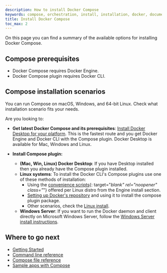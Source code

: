 ```yaml
---
description: How to install Docker Compose
keywords: compose, orchestration, install, installation, docker, documentation
title: Install Docker Compose
toc_max: 2
---
```


On this page you can find a summary of the available options for installing Docker Compose.

## Compose prerequisites

* Docker Compose requires Docker Engine.
* Docker Compose plugin requires Docker CLI.

## Compose installation scenarios
You can run Compose on macOS, Windows, and 64-bit Linux. Check what installation scenario fits your needs.

Are you looking to:

* __Get latest Docker Compose and its prerequisites__:
[Install Docker Desktop for your platform](./compose-desktop.md). This is the fastest route and you get Docker Engine and Docker CLI with the Compose plugin. Docker Desktop is available for Mac, Windows and Linux.

* __Install Compose plugin:__
  + __(Mac, Win, Linux) Docker Desktop__: If you have Desktop installed then you already have the Compose plugin installed.
  + __Linux systems__: To install the Docker CLI's Compose plugins use one of these methods of installation:
     + Using the [convenience scripts](../../engine/install/#server){: target="_blank" rel="noopener" class="_"} offered per Linux distro from the Engine install section.
     + [Setting up Docker's repository](compose-plugin#install-using-the-repository) and using it to install the compose plugin package.
     + Other scenarios, check the [Linux install](compose-plugin#installing-compose-on-linux-systems).
  + __Windows Server__: If you want to run the Docker daemon and client directly on Microsoft Windows Server, follow the [Windows Server install instructions](compose-plugin#install-compose-on-windows-server).

## Where to go next

- [Getting Started](../gettingstarted.md)
- [Command line reference](../../reference/index.md)
- [Compose file reference](../compose-file/index.md)
- [Sample apps with Compose](../samples-for-compose.md)

